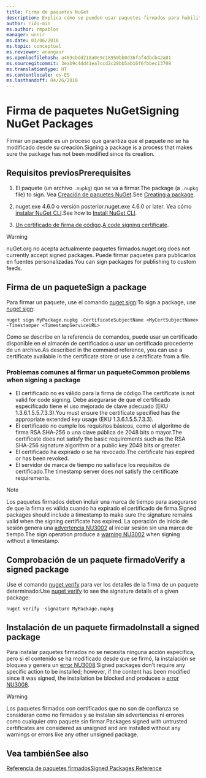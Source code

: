 ```yaml
---
title: Firma de paquetes NuGet
description: Explica cómo se pueden usar paquetes firmados para habilitar la comprobación de integridad del contenido.
author: rido-min
ms.author: rmpablos
manager: unnir
ms.date: 03/06/2018
ms.topic: conceptual
ms.reviewer: anangaur
ms.openlocfilehash: a469cbdd218a0e9c18950bb0d36faf4dbcb42a01
ms.sourcegitcommit: 3eab9c4dd41ea7ccd2c28bb5ab16f6fbbec13708
ms.translationtype: HT
ms.contentlocale: es-ES
ms.lasthandoff: 04/26/2018
---
```

# <a name="signing-nuget-packages"></a><span data-ttu-id="c82df-103">Firma de paquetes NuGet</span><span class="sxs-lookup"><span data-stu-id="c82df-103">Signing NuGet Packages</span></span>

<span data-ttu-id="c82df-104">Firmar un paquete es un proceso que garantiza que el paquete no se ha modificado desde su creación.</span><span class="sxs-lookup"><span data-stu-id="c82df-104">Signing a package is a process that makes sure the package has not been modified since its creation.</span></span>

## <a name="prerequisites"></a><span data-ttu-id="c82df-105">Requisitos previos</span><span class="sxs-lookup"><span data-stu-id="c82df-105">Prerequisites</span></span>

1. <span data-ttu-id="c82df-106">El paquete (un archivo `.nupkg`) que se va a firmar.</span><span class="sxs-lookup"><span data-stu-id="c82df-106">The package (a `.nupkg` file) to sign.</span></span> <span data-ttu-id="c82df-107">Vea [Creación de paquetes NuGet](creating-a-package.md).</span><span class="sxs-lookup"><span data-stu-id="c82df-107">See [Creating a package](creating-a-package.md).</span></span>

1. <span data-ttu-id="c82df-108">nuget.exe 4.6.0 o versión posterior.</span><span class="sxs-lookup"><span data-stu-id="c82df-108">nuget.exe 4.6.0 or later.</span></span> <span data-ttu-id="c82df-109">Vea cómo [instalar NuGet CLI](../install-nuget-client-tools.md#nugetexe-cli).</span><span class="sxs-lookup"><span data-stu-id="c82df-109">See how to [Install NuGet CLI](../install-nuget-client-tools.md#nugetexe-cli).</span></span>

1. <span data-ttu-id="c82df-110">[Un certificado de firma de código](../reference/signed-packages-reference.md#get-a-code-signing-certificate).</span><span class="sxs-lookup"><span data-stu-id="c82df-110">[A code signing certificate](../reference/signed-packages-reference.md#get-a-code-signing-certificate).</span></span>

> [!Warning]
> <span data-ttu-id="c82df-111">nuGet.org no acepta actualmente paquetes firmados.</span><span class="sxs-lookup"><span data-stu-id="c82df-111">nuget.org does not currently accept signed packages.</span></span> <span data-ttu-id="c82df-112">Puede firmar paquetes para publicarlos en fuentes personalizadas.</span><span class="sxs-lookup"><span data-stu-id="c82df-112">You can sign packages for publishing to custom feeds.</span></span>

## <a name="sign-a-package"></a><span data-ttu-id="c82df-113">Firma de un paquete</span><span class="sxs-lookup"><span data-stu-id="c82df-113">Sign a package</span></span>

<span data-ttu-id="c82df-114">Para firmar un paquete, use el comando [nuget sign](../tools/cli-ref-sign.md):</span><span class="sxs-lookup"><span data-stu-id="c82df-114">To sign a package, use [nuget sign](../tools/cli-ref-sign.md):</span></span>

```cli
nuget sign MyPackage.nupkg -CertificateSubjectName <MyCertSubjectName> -Timestamper <TimestampServiceURL>
```

<span data-ttu-id="c82df-115">Como se describe en la referencia de comandos, puede usar un certificado disponible en el almacén de certificados o usar un certificado procedente de un archivo.</span><span class="sxs-lookup"><span data-stu-id="c82df-115">As described in the command reference, you can use a certificate available in the certificate store or use a certificate from a file.</span></span>

### <a name="common-problems-when-signing-a-package"></a><span data-ttu-id="c82df-116">Problemas comunes al firmar un paquete</span><span class="sxs-lookup"><span data-stu-id="c82df-116">Common problems when signing a package</span></span>

- <span data-ttu-id="c82df-117">El certificado no es válido para la firma de código.</span><span class="sxs-lookup"><span data-stu-id="c82df-117">The certificate is not valid for code signing.</span></span> <span data-ttu-id="c82df-118">Debe asegurarse de que el certificado especificado tiene el uso mejorado de clave adecuado (EKU 1.3.6.1.5.5.7.3.3).</span><span class="sxs-lookup"><span data-stu-id="c82df-118">You must ensure the certificate specified has the appropriate extended key usage (EKU 1.3.6.1.5.5.7.3.3).</span></span>
- <span data-ttu-id="c82df-119">El certificado no cumple los requisitos básicos, como el algoritmo de firma RSA SHA-256 o una clave pública de 2048 bits o mayor.</span><span class="sxs-lookup"><span data-stu-id="c82df-119">The certificate does not satisfy the basic requirements such as the RSA SHA-256 signature algorithm or a public key 2048 bits or greater.</span></span>
- <span data-ttu-id="c82df-120">El certificado ha expirado o se ha revocado.</span><span class="sxs-lookup"><span data-stu-id="c82df-120">The certificate has expired or has been revoked.</span></span>
- <span data-ttu-id="c82df-121">El servidor de marca de tiempo no satisface los requisitos de certificado.</span><span class="sxs-lookup"><span data-stu-id="c82df-121">The timestamp server does not satisfy the certificate requirements.</span></span>

> [!Note]
> <span data-ttu-id="c82df-122">Los paquetes firmados deben incluir una marca de tiempo para asegurarse de que la firma es válida cuando ha expirado el certificado de firma.</span><span class="sxs-lookup"><span data-stu-id="c82df-122">Signed packages should include a timestamp to make sure the signature remains valid when the signing certificate has expired.</span></span> <span data-ttu-id="c82df-123">La operación de inicio de sesión genera una [advertencia NU3002](../reference/Errors-and-Warnings.md#nu3002) al iniciar sesión sin una marca de tiempo.</span><span class="sxs-lookup"><span data-stu-id="c82df-123">The sign operation produce a [warning NU3002](../reference/Errors-and-Warnings.md#nu3002) when signing without a timestamp.</span></span>

## <a name="verify-a-signed-package"></a><span data-ttu-id="c82df-124">Comprobación de un paquete firmado</span><span class="sxs-lookup"><span data-stu-id="c82df-124">Verify a signed package</span></span>

<span data-ttu-id="c82df-125">Use el comando [nuget verify](../tools/cli-ref-verify.md) para ver los detalles de la firma de un paquete determinado:</span><span class="sxs-lookup"><span data-stu-id="c82df-125">Use [nuget verify](../tools/cli-ref-verify.md) to see the signature details of a given package:</span></span>

```cli
nuget verify -signature MyPackage.nupkg
```

## <a name="install-a-signed-package"></a><span data-ttu-id="c82df-126">Instalación de un paquete firmado</span><span class="sxs-lookup"><span data-stu-id="c82df-126">Install a signed package</span></span>

<span data-ttu-id="c82df-127">Para instalar paquetes firmados no se necesita ninguna acción específica, pero si el contenido se ha modificado desde que se firmó, la instalación se bloquea y genera un [error NU3008](../reference/Errors-and-Warnings.md#nu3008).</span><span class="sxs-lookup"><span data-stu-id="c82df-127">Signed packages don't require any specific action to be installed; however, if the content has been modified since it was signed, the installation be blocked and produces a [error NU3008](../reference/Errors-and-Warnings.md#nu3008).</span></span>

> [!Warning]
> <span data-ttu-id="c82df-128">Los paquetes firmados con certificados que no son de confianza se consideran como no firmados y se instalan sin advertencias ni errores como cualquier otro paquete sin firmar.</span><span class="sxs-lookup"><span data-stu-id="c82df-128">Packages signed with untrusted certificates are considered as unsigned and are installed without any warnings or errors like any other unsigned package.</span></span>

## <a name="see-also"></a><span data-ttu-id="c82df-129">Vea también</span><span class="sxs-lookup"><span data-stu-id="c82df-129">See also</span></span>

[<span data-ttu-id="c82df-130">Referencia de paquetes firmados</span><span class="sxs-lookup"><span data-stu-id="c82df-130">Signed Packages Reference</span></span>](../reference/Signed-Packages-Reference.md)
